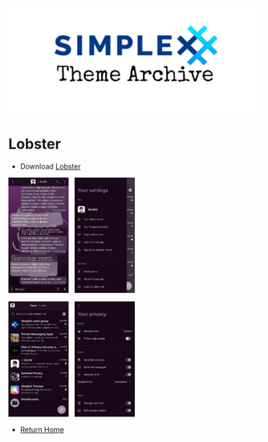 <img src="../resources/SxC_themeBanner.jpg">

# Lobster

* Download [Lobster](../themes/SxC_Lobster.theme)

<img src="../screenshots/SxC_Lobster01.jpg" width="120">&nbsp;&nbsp;&nbsp;<img src="../screenshots/SxC_Lobster02.jpg" width="120">

<img src="../screenshots/SxC_Lobster03.jpg" width="120">&nbsp;&nbsp;&nbsp;<img src="../screenshots/SxC_Lobster04.jpg" width="120">

* [Return Home](../)
